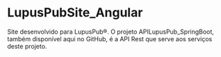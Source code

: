 # LupusPubSite_Angular
 Site desenvolvido para LupusPub®.
 O projeto APILupusPub_SpringBoot, também disponível aqui no GitHub, é a API Rest que serve aos serviços deste projeto.
